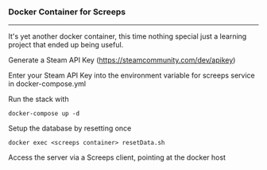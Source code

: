 ### Docker Container for Screeps
---

It's yet another docker container, this time nothing special just a learning project that ended up being useful.

Generate a Steam API Key (https://steamcommunity.com/dev/apikey)

Enter your Steam API Key into the environment variable for screeps service in docker-compose.yml

Run the stack with

`docker-compose up -d`

Setup the database by resetting once

`docker exec <screeps container> resetData.sh`

Access the server via a Screeps client, pointing at the docker host

